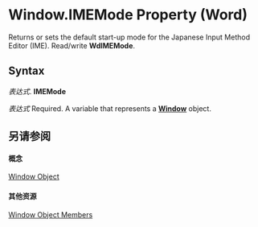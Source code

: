 
# Window.IMEMode Property (Word)

Returns or sets the default start-up mode for the Japanese Input Method Editor (IME). Read/write  **WdIMEMode**.


## Syntax

 _表达式_. **IMEMode**

 _表达式_ Required. A variable that represents a **[Window](d92f83f9-ae44-56c0-4584-7a9359253c6d.md)** object.


## 另请参阅


#### 概念


[Window Object](d92f83f9-ae44-56c0-4584-7a9359253c6d.md)
#### 其他资源


[Window Object Members](http://msdn.microsoft.com/library/c0dec747-3695-4f96-ea25-05b6494aad7e%28Office.15%29.aspx)